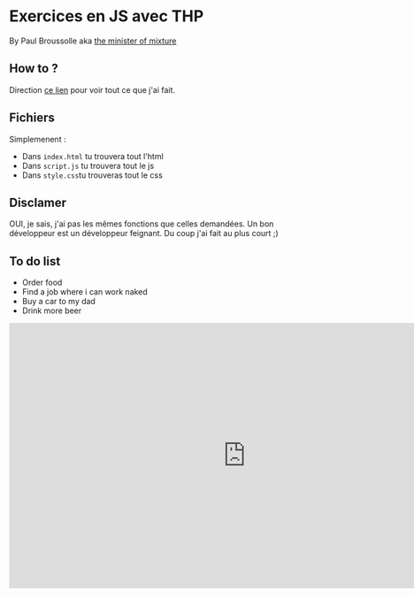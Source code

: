 # Exercices en JS avec THP
By Paul Broussolle aka <a href="https://www.youtube.com/watch?v=SSK2SrPU5hs&lc=z12ef5qpowijv1y4t04chvdrisenerehqb0">the minister of mixture</a>
## How to ?
Direction <a href="https://cdn.rawgit.com/paul00b/js_j1/2c0b11dd/index.html">ce lien</a> pour voir tout ce que j'ai fait.
## Fichiers
Simplemenent :
- Dans `index.html` tu trouvera tout l'html
- Dans `script.js` tu trouvera tout le js
- Dans `style.css`tu trouveras tout le css 

## Disclamer
OUI, je sais, j'ai pas les mêmes fonctions que celles demandées. Un bon développeur est un développeur feignant. Du coup j'ai fait au plus court ;)

## To do list
* Order food
* Find a job where i can work naked
* Buy a car to my dad
* Drink more beer

<iframe width="854" height="480" src="https://www.youtube.com/embed/AsVdSicpGpY" frameborder="0" allow="autoplay; encrypted-media" allowfullscreen></iframe>

